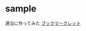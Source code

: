 # sample
適当に作ってみた
<a href="javascript:(function(){var a='http://dq10tools.appspot.com/input_codes.js?'+(new Date()).getTime();var d=document;var e=d.createElement('script');e.charset='utf-8';e.src=a;d.getElementsByTagName('head')[0].appendChild(e);})();">ブックマークレット</a>

